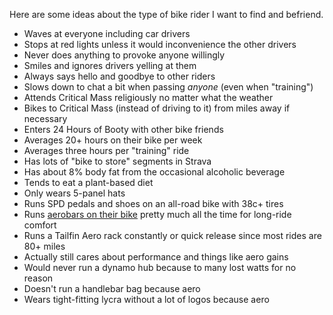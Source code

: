 Here are some ideas about the type of bike rider I want to find and befriend. 

- Waves at everyone including car drivers
- Stops at red lights unless it would inconvenience the other drivers
- Never does anything to provoke anyone willingly
- Smiles and ignores drivers yelling at them
- Always says hello and goodbye to other riders
- Slows down to chat a bit when passing *anyone* (even when "training")
- Attends Critical Mass religiously no matter what the weather
- Bikes to Critical Mass (instead of driving to it) from miles away if necessary
- Enters 24 Hours of Booty with other bike friends
- Averages 20+ hours on their bike per week
- Averages three hours per "training" ride
- Has lots of "bike to store" segments in Strava
- Has about 8% body fat from the occasional alcoholic beverage
- Tends to eat a plant-based diet
- Only wears 5-panel hats
- Runs SPD pedals and shoes on an all-road bike with 38c+ tires
- Runs [aerobars on their bike](Aerobars%20repel%20roadies.md) pretty much all the time for long-ride comfort
- Runs a Tailfin Aero rack constantly or quick release since most rides are 80+ miles
- Actually still cares about performance and things like aero gains
- Would never run a dynamo hub because to many lost watts for no reason
- Doesn't run a handlebar bag because aero
- Wears tight-fitting lycra without a lot of logos because aero